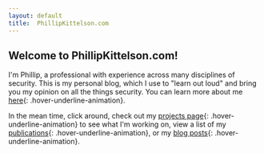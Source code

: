 ```yaml
---
layout: default
title:  PhillipKittelson.com
---
```

## Welcome to PhillipKittelson.com!

I'm Phillip, a professional with experience across many disciplines of security. This is my personal blog, which I use to "learn out loud" and bring you my opinion on all the things security. You can learn more about me [here](./about-Phillip.md){: .hover-underline-animation}.

In the mean time, click around, check out my [projects page](./projects.md){: .hover-underline-animation} to see what I'm working on, view a list of my [publications](./publications.md){: .hover-underline-animation}, or my [blog posts](./bloglist.md){: .hover-underline-animation}.